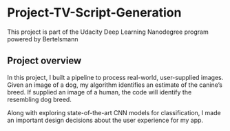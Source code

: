 # Project-TV-Script-Generation
This project is part of the Udacity Deep Learning Nanodegree program powered by Bertelsmann

## Project overview

In this project, I built a pipeline to process real-world, user-supplied images. Given an image of a dog, my algorithm  identifies an estimate of the canine’s breed. If supplied an image of a human, the code will identify the resembling dog breed.

Along with exploring state-of-the-art CNN models for classification, I made an important design decisions about the user experience for my app. 
